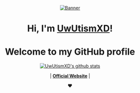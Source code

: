 <p align="center">
  <a href="https://uwutismxd.cloud/"><img src="https://uwutismxd.cloud/image/zerotwo.gif" alt="Banner"></a>
</p>

<h1 align="center">Hi, I'm <a href="Https://uwutismxd.cloud">UwUtismXD</a>!</h1>
<h1 align="center">Welcome to my GitHub profile</h1>

<p align="center">
  <a href="https://github.com/uwutismxd"><img src="https://github-readme-stats.vercel.app/api?username=uwutismxd&hide_border=true&show_icons=true" alt="UwUtismXD's github stats"></a>
</p>

<p align="center">
  | <strong><a href="https://uwutismxd.cloud">Official Website</a></strong> |

</p>

<p align="center">❤</p>
